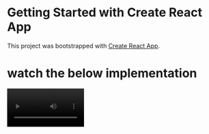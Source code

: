 # Getting Started with Create React App

This project was bootstrapped with [Create React App](https://github.com/facebook/create-react-app).

# watch the below implementation

<video src='https://youtu.be/cmzVfNPccp0' width=180/>
